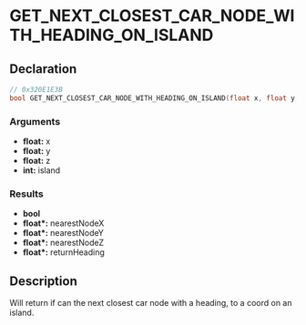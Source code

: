 # GET_NEXT_CLOSEST_CAR_NODE_WITH_HEADING_ON_ISLAND

## Declaration
```cpp
// 0x320E1E3B
bool GET_NEXT_CLOSEST_CAR_NODE_WITH_HEADING_ON_ISLAND(float x, float y, float z, int island, float* nearestNodeX, float* nearestNodeY, float* nearestNodeZ, float* returnHeading);
```

### Arguments
- **float:** x
- **float:** y
- **float:** z
- **int:** island

### Results
- **bool**
- **float\*:** nearestNodeX
- **float\*:** nearestNodeY
- **float\*:** nearestNodeZ
- **float\*:** returnHeading

## Description
Will return if can the next closest car node with a heading, to a coord on an island.
